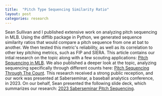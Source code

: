 ```yaml
---
title:  "Pitch Type Sequencing Similarity Ratio"
layout: post
categories: research
---
```


Sean Sullivan and I published extensive work on analyzing pitch sequencing in MLB. Using the difflib package in Python, we generated sequence 
similarity ratios that would compare a pitch sequence from one at bat to another. We then tested this metric's reliability, as well as its 
correlation to other key pitching metrics, such as FIP and SIERA. This article contains our intial research on the topic along with a few scouting 
applications: [Pitch Sequencing in MLB](https://www.uramanalytics.com/post/pitch-type-sequence-similarity-ratio-understanding-the-role-pitch-sequencing-plays-in-the-mlb).
We also published a deeper look at the topic, analyzing sequencing specifically through different counts here: [Pitch Sequencing Through The Count](https://www.uramanalytics.com/post/pitch-type-sequence-similarity-ratio-through-the-lens-of-the-count).
This research received a strong public reception, and our work was presented at Saberseminar, a baseball analytics conference, in 2023. On our behalf,
Sean presented the following slide deck, which summarizes our research: [2023 Saberseminar Pitch Sequencing](https://onedrive.live.com/personal/6e97c056841476cf/_layouts/15/Doc.aspx?sourcedoc=%7B841476cf-c056-2097-806e-640100000000%7D&action=default&redeem=aHR0cHM6Ly8xZHJ2Lm1zL3AvcyFBczkyRklSV3dKZHVnbVF1dXdLcjBUaVZWOGNmP2U9MTlhbldV&slrid=3c4070a1-90a1-7000-6104-5f4ba99f0569&originalPath=aHR0cHM6Ly8xZHJ2Lm1zL3AvYy82ZTk3YzA1Njg0MTQ3NmNmL1FjOTJGSVJXd0pjZ2dHNWtBUUFBQUFBQUxyc0NxOUU0bFZmSEh3P3J0aW1lPV80UWkyZ3dqM1Vn&CID=236627e2-1188-489c-9abd-c6a2a3ffcbbd&_SRM=0%3AG%3A42&file=2023%20Saberseminar%20-%20Sequence%20Similarity%20Ratio.pptx). 
